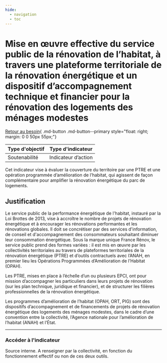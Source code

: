 ```yaml
---
hide:
  - navigation
  - toc
---
```


# Mise en œuvre effective du service public de la rénovation de l’habitat, à travers une plateforme territoriale de la rénovation énergétique et un dispositif d’accompagnement technique et financier pour la rénovation des logements des ménages modestes 

[Retour au besoin](https://konsilion.github.io/diag360/pages/besoins/bv3){ .md-button .md-button--primary style="float: right; margin: 0 0 50px 55px;"}

|Type d'objectif|Type d'indicateur|
|--|--|
|Soutenabilité|Indicateur d’action|

Cet indicateur vise à évaluer la couverture du territoire par une PTRE et une opération programmée  d’amélioration  de  l’habitat,  qui agissent de façon complémentaire pour amplifier la rénovation énergétique du parc de logements.  

## Justification

Le  service  public  de  la  performance  énergétique  de  l'habitat,  instauré  par  la  Loi Brottes de 2013, vise à accroître le nombre de projets de rénovation énergétique et à encourager  les  rénovations  performantes  et  les  rénovations  globales.  Il  doit  se concrétiser  par  des  services  d'information,  de  conseil  et  d'accompagnement  des consommateurs souhaitant diminuer leur consommation énergétique. Sous la marque unique France Rénov, le service public prend des formes variées : il est mis en œuvre par  les  collectivités  territoriales  au  travers  de  plateformes  territoriales  de  la rénovation énergétique (PTRE) et d’outils contractuels avec l’ANAH, en premier lieu les Opérations Programmées d’Amélioration de l’Habitat (OPAH). 
 
Les  PTRE,  mises  en  place  à  l’échelle  d’un  ou  plusieurs  EPCI,  ont  pour  mission d’accompagner  les  particuliers  dans  leurs  projets  de  rénovation  (sur  les  plan technique,  juridique  et  financier),  et  de  structurer  les  filières  professionnelles  de  la rénovation énergétique. 
 
Les  programmes  d’amélioration  de  l’habitat  (OPAH,  ORT,  PIG)  sont  des  dispositifs d’accompagnement  et  de  financements  de  projets  de  rénovation  énergétique  des logements  des  ménages  modestes,  dans  le  cadre  d’une  convention  entre  la collectivité, l’Agence nationale pour l’amélioration de l’habitat (ANAH) et l’État.  

---

### Accéder à l'indicateur

Source interne. A renseigner par la collectivité, en fonction du fonctionnement effectif ou non de ces deux outils. 
